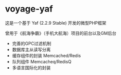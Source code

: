 voyage-yaf
==========
这是一个基于 Yaf (2.2.9 Stable) 开发的微型PHP框架

曾用于《航海争霸》（手机大航海）项目的前台以及GM后台

- 完善的GPC过滤机制
- 数据库主从读写分离
- 缓存组件的封装 Memcached/Redis
- 队列组件 Memcacheq/RedisQ
- 多语言国际化的封装
